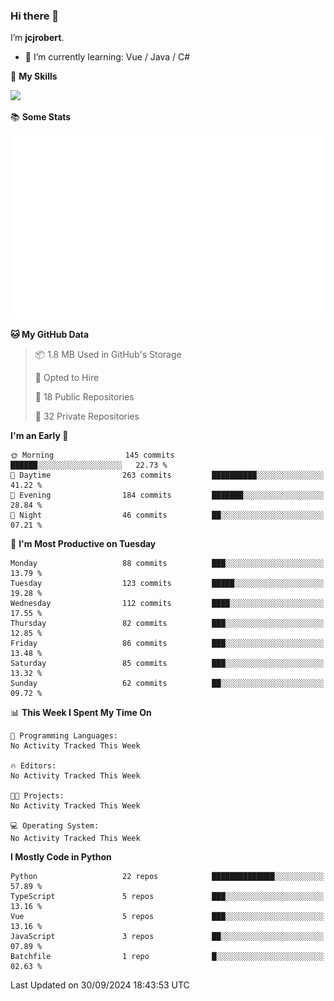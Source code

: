 ### Hi there 👋

I’m **jcjrobert**.

- 🌱 I’m currently learning: Vue / Java / C#

🌟 **My Skills**

![](https://img.shields.io/badge/-Python-3e74a2?style=flat-square&logo=Python&logoColor=fff)

📚 **Some Stats**

![](https://github.com/jcjrobert/github-stats/blob/master/generated/overview.svg)

<!--START_SECTION:waka-->
**🐱 My GitHub Data** 

> 📦 1.8 MB Used in GitHub's Storage 
 > 
> 💼 Opted to Hire
 > 
> 📜 18 Public Repositories 
 > 
> 🔑 32 Private Repositories 
 > 
**I'm an Early 🐤** 

```text
🌞 Morning                145 commits         ██████░░░░░░░░░░░░░░░░░░░   22.73 % 
🌆 Daytime                263 commits         ██████████░░░░░░░░░░░░░░░   41.22 % 
🌃 Evening                184 commits         ███████░░░░░░░░░░░░░░░░░░   28.84 % 
🌙 Night                  46 commits          ██░░░░░░░░░░░░░░░░░░░░░░░   07.21 % 
```
📅 **I'm Most Productive on Tuesday** 

```text
Monday                   88 commits          ███░░░░░░░░░░░░░░░░░░░░░░   13.79 % 
Tuesday                  123 commits         █████░░░░░░░░░░░░░░░░░░░░   19.28 % 
Wednesday                112 commits         ████░░░░░░░░░░░░░░░░░░░░░   17.55 % 
Thursday                 82 commits          ███░░░░░░░░░░░░░░░░░░░░░░   12.85 % 
Friday                   86 commits          ███░░░░░░░░░░░░░░░░░░░░░░   13.48 % 
Saturday                 85 commits          ███░░░░░░░░░░░░░░░░░░░░░░   13.32 % 
Sunday                   62 commits          ██░░░░░░░░░░░░░░░░░░░░░░░   09.72 % 
```


📊 **This Week I Spent My Time On** 

```text
💬 Programming Languages: 
No Activity Tracked This Week

🔥 Editors: 
No Activity Tracked This Week

🐱‍💻 Projects: 
No Activity Tracked This Week

💻 Operating System: 
No Activity Tracked This Week
```

**I Mostly Code in Python** 

```text
Python                   22 repos            ██████████████░░░░░░░░░░░   57.89 % 
TypeScript               5 repos             ███░░░░░░░░░░░░░░░░░░░░░░   13.16 % 
Vue                      5 repos             ███░░░░░░░░░░░░░░░░░░░░░░   13.16 % 
JavaScript               3 repos             ██░░░░░░░░░░░░░░░░░░░░░░░   07.89 % 
Batchfile                1 repo              █░░░░░░░░░░░░░░░░░░░░░░░░   02.63 % 
```




 Last Updated on 30/09/2024 18:43:53 UTC
<!--END_SECTION:waka-->
